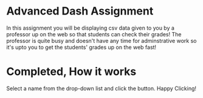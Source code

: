 # Advanced Dash Assignment

In this assignment you will be displaying csv data given to you by a professor up on the web so that students can check their grades! The professor is quite busy and doesn't have any time for adminstrative work so it's upto you to get the students' grades up on the web fast! 


# Completed, How it works

Select a name from the drop-down list and click the button. Happy Clicking!